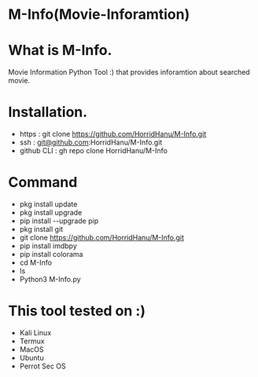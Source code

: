 # M-Info(Movie-Inforamtion)

# What is M-Info.
Movie Information Python Tool :) that provides inforamtion about searched movie.

# Installation.
* https :  git clone https://github.com/HorridHanu/M-Info.git
* ssh : git@github.com:HorridHanu/M-Info.git
* github CLI : gh repo clone HorridHanu/M-Info



# Command 
* pkg install update
* pkg install upgrade
* pip install --upgrade pip
* pkg install git
* git clone https://github.com/HorridHanu/M-Info.git
* pip install imdbpy
* pip install colorama
* cd M-Info
* ls
* Python3 M-Info.py

# This tool tested on :)
* Kali Linux
* Termux
* MacOS
* Ubuntu
* Perrot Sec OS
